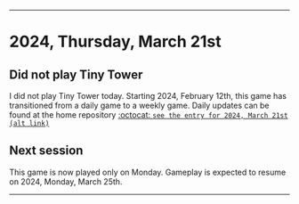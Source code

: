 
***

# 2024, Thursday, March 21st

## Did not play Tiny Tower

<!-- TODO: For each weekly entry, make sure the date is correct. The day of the week should be modified in 4 places !-->

I did not play Tiny Tower today. Starting 2024, February 12th, this game has transitioned from a daily game to a weekly game. Daily updates can be found at the home repository [:octocat: `see the entry for 2024, March 21st`](https://github.com/seanpm2001/SeansLifeArchive_Images_TinyTower/tree/master/tiny%20tower/2024/03_March/21/) [`(alt link)`](/tiny%20tower/2024/03_March/21/)

## Next session

This game is now played only on Monday. Gameplay is expected to resume on 2024, Monday, March 25th.

***
